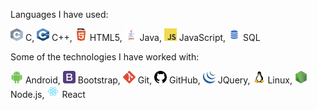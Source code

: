 Languages I have used:

<img src="https://github.com/PasiP/PasiP/blob/master/c-logo.svg" alt="C++" width="20" height="20" /> C,
<img src="https://github.com/PasiP/PasiP/blob/master/c-plusplus-logo.svg" alt="C++" width="20" height="20" /> C++,
<img src="https://raw.githubusercontent.com/github/explore/80688e429a7d4ef2fca1e82350fe8e3517d3494d/topics/html/html.png" alt="html5" width="20" height="20" /> HTML5,
<img src="https://github.com/PasiP/PasiP/blob/master/java.svg" alt="Java" width="20" height="20" /> Java,
<img src="https://raw.githubusercontent.com/github/explore/80688e429a7d4ef2fca1e82350fe8e3517d3494d/topics/javascript/javascript.png" alt="Javascript" width="20" height="20" /> JavaScript,
<img src="https://raw.githubusercontent.com/github/explore/80688e429a7d4ef2fca1e82350fe8e3517d3494d/topics/sql/sql.png" alt="SQL" width="20" height="20" /> SQL

Some of the technologies I have worked with:

<img src="https://raw.githubusercontent.com/github/explore/80688e429a7d4ef2fca1e82350fe8e3517d3494d/topics/android/android.png" alt="Android" width="20" height="20" /> Android, 
<img src="https://raw.githubusercontent.com/github/explore/80688e429a7d4ef2fca1e82350fe8e3517d3494d/topics/bootstrap/bootstrap.png" alt="bootstrap" width="20" height="20" /> Bootstrap,
<img src="https://github.com/PasiP/PasiP/blob/master/git-logo.svg" alt="Git" width="20" height="20" /> Git,
<img src="https://github.com/PasiP/PasiP/blob/master/github-logo.svg" alt="Github" width="20" height="20" /> GitHub,
<img src="https://github.com/PasiP/PasiP/blob/master/jquery.svg" alt="JQuery" width="20" height="20" /> JQuery,
<img src="https://raw.githubusercontent.com/github/explore/80688e429a7d4ef2fca1e82350fe8e3517d3494d/topics/linux/linux.png" alt="Linux" width="20" height="20" /> Linux,
<img src="https://raw.githubusercontent.com/github/explore/80688e429a7d4ef2fca1e82350fe8e3517d3494d/topics/nodejs/nodejs.png" alt="Node.js" width="20" height="20" /> Node.js,
<img src="https://raw.githubusercontent.com/github/explore/80688e429a7d4ef2fca1e82350fe8e3517d3494d/topics/react/react.png" alt="REact" width="20" height="20" /> React



<!--
**PasiP/PasiP** is a ✨ _special_ ✨ repository because its `README.md` (this file) appears on your GitHub profile.

Here are some ideas to get you started:

- 🔭 I’m currently working on ...
- 🌱 I’m currently learning ...
- 👯 I’m looking to collaborate on ...
- 🤔 I’m looking for help with ...
- 💬 Ask me about ...
- 📫 How to reach me: ...
- 😄 Pronouns: ...
- ⚡ Fun fact: ...
-->
